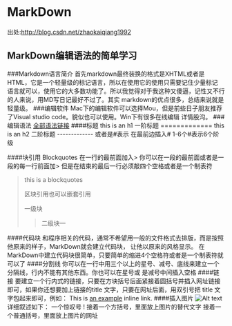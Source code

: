 # MarkDown
出处:http://blog.csdn.net/zhaokaiqiang1992

## MarkDown编辑语法的简单学习

###Markdown语言简介
    首先markdown最终装换的格式是XHTML或者是HTML，它是一个轻量级的标记语言，所以在使用它的使用只需要记住少量标记
    语言就可以，使用它的大多数功能了。所以我觉得对于我这种又傻逼，记性又不行的人来说，用MD写日记最好不过了。其实
    markdown的优点很多，总结来说就是轻量级。
###编辑软件
    Mac下的编辑软件可以选择Mou，但是前些日子朋友推荐了Visual studio code。貌似也可以使用。Win下有很多在线编辑
    详情股沟。
###编辑语法
    [全部语法链接](http://wowubuntu.com/markdown/index.html)
####标题
    this is an h1 一阶标题
    =============
    this is an h2 二阶标题
    -------------
    或者是#表示 在最前边插入# 1-6个#表示6个阶级

####块引用 Blockquotes
    在一行的最前面加入> 你可以在一段的最前面或者是一段的每一行前面加> 但是在结束的最后一行必须敲四个空格或者是一个制表符

>this is  a blockquotes
>
>   区块引用也可以嵌套引用
>
>一级块
>>二级块一      

####代码块
    和程序相关的代码，通常不希望用一般的文件格式去排版，而是按照他原来的样子，MarkDown就会建立代码块，
    让他以原来的风格显示。
    在MarkDown中建立代码块很简单，只要简单的缩进4个空格符或者是一个制表符就可以了
####分割线
    你可以在一行中用三个以上的星号、减号、底线来建立一个分隔线，行内不能有其他东西。你也可以在星号或
    是减号中间插入空格
####链接
    要建立一个行内式的链接，只要在方块括号后面紧接着圆括号并插入网址链接即可，如果你还想要加上链接的title
    文字，只要在网址后面，用双引号把 title 文字包起来即可，例如：
This is [an example](http://example.com/ "Title") inline link.
####插入图片
     ![Alt text](/path/to/img.jpg)
    详细叙述如下：
    一个惊叹号 !
    接着一个方括号，里面放上图片的替代文字
    接着一个普通括号，里面放上图片的网址